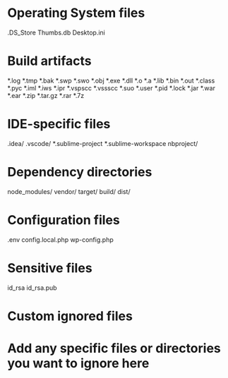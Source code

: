 # Operating System files
.DS_Store
Thumbs.db
Desktop.ini

# Build artifacts
*.log
*.tmp
*.bak
*.swp
*.swo
*.obj
*.exe
*.dll
*.o
*.a
*.lib
*.bin
*.out
*.class
*.pyc
*.iml
*.iws
*.ipr
*.vspscc
*.vssscc
*.suo
*.user
*.pid
*.lock
*.jar
*.war
*.ear
*.zip
*.tar.gz
*.rar
*.7z

# IDE-specific files
.idea/
.vscode/
*.sublime-project
*.sublime-workspace
nbproject/

# Dependency directories
node_modules/
vendor/
target/
build/
dist/

# Configuration files
.env
config.local.php
wp-config.php

# Sensitive files
id_rsa
id_rsa.pub

# Custom ignored files
# Add any specific files or directories you want to ignore here
